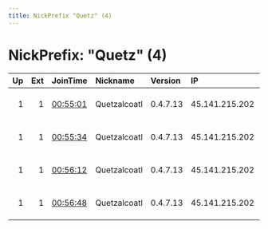 ```yaml
---
title: NickPrefix "Quetz" (4)
---
```


# NickPrefix: "Quetz" (4)

|   Up |   Ext | JoinTime                                                                                              | Nickname     | Version   | IP             | AS                 | CC   |   ORp |   Dirp | OS    | Contact                            |   eFamMembers |
|-----:|------:|:------------------------------------------------------------------------------------------------------|:-------------|:----------|:---------------|:-------------------|:-----|------:|-------:|:------|:-----------------------------------|--------------:|
|    1 |     1 | [00:55:01](https://nusenu.github.io/OrNetStats/w/relay/603CE0404FEB3BD363225C56FE429913E540E5FC.html) | Quetzalcoatl | 0.4.7.13  | 45.141.215.202 | 1337 Services GmbH | pl   |  9000 |      0 | Linux | email:Quetzalcoatl relays protonma |           230 |
|    1 |     1 | [00:55:34](https://nusenu.github.io/OrNetStats/w/relay/D9E8DF2FBB4AD486F2DED7CFA81F6A48FBAF2745.html) | Quetzalcoatl | 0.4.7.13  | 45.141.215.202 | 1337 Services GmbH | pl   |  9100 |      0 | Linux | email:Quetzalcoatl relays protonma |           230 |
|    1 |     1 | [00:56:12](https://nusenu.github.io/OrNetStats/w/relay/7FE441E277BE331F249DBF8971E5B3D39418845A.html) | Quetzalcoatl | 0.4.7.13  | 45.141.215.202 | 1337 Services GmbH | pl   |   110 |      0 | Linux | email:Quetzalcoatl relays protonma |           230 |
|    1 |     1 | [00:56:48](https://nusenu.github.io/OrNetStats/w/relay/F726D949AA8532671BF2493DDA4A417FDF1097F1.html) | Quetzalcoatl | 0.4.7.13  | 45.141.215.202 | 1337 Services GmbH | pl   |   143 |      0 | Linux | email:Quetzalcoatl relays protonma |           230 |
